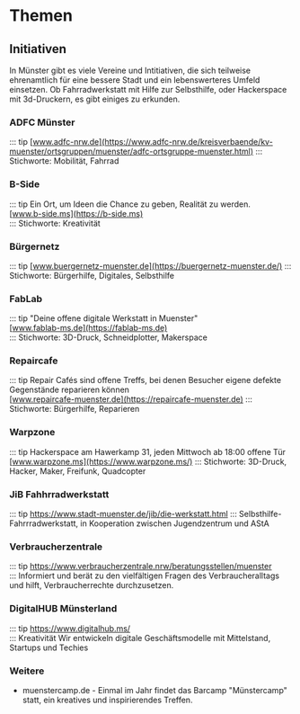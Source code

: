

# Themen 

## Initiativen

In Münster gibt es viele Vereine und Intitiativen, die sich teilweise ehrenamtlich für eine bessere Stadt und ein lebenswerteres Umfeld einsetzen. Ob Fahrradwerkstatt mit Hilfe zur Selbsthilfe, oder Hackerspace mit 3d-Druckern, es gibt einiges zu erkunden.  

### ADFC Münster
::: tip
[www.adfc-nrw.de](https://www.adfc-nrw.de/kreisverbaende/kv-muenster/ortsgruppen/muenster/adfc-ortsgruppe-muenster.html)
:::
Stichworte: Mobilität, Fahrrad

### B-Side	
::: tip
Ein Ort, um Ideen die Chance zu geben, Realität zu werden.\
[www.b-side.ms](https://b-side.ms)	
:::
Stichworte: Kreativität

### Bürgernetz	
::: tip
[www.buergernetz-muenster.de](https://buergernetz-muenster.de/)
:::
Stichworte: Bürgerhilfe, Digitales, Selbsthilfe	

### FabLab	
::: tip
"Deine offene digitale Werkstatt in Muenster"\
[www.fablab-ms.de](https://fablab-ms.de)		
::: 
Stichworte: 3D-Druck, Schneidplotter, Makerspace

### Repaircafe
::: tip
Repair Cafés sind offene Treffs, bei denen Besucher eigene defekte Gegenstände reparieren können\
[www.repaircafe-muenster.de](https://repaircafe-muenster.de)
::: 
Stichworte: Bürgerhilfe, Reparieren

### Warpzone			
::: tip
Hackerspace am Hawerkamp 31, jeden Mittwoch ab 18:00 offene Tür\
[www.warpzone.ms](https://www.warpzone.ms/)
:::
Stichworte: 3D-Druck, Hacker, Maker, Freifunk, Quadcopter

### JiB Fahhrradwerkstatt	
::: tip
https://www.stadt-muenster.de/jib/die-werkstatt.html
:::	
Selbsthilfe-Fahrrradwerkstatt, in Kooperation zwischen Jugendzentrum und AStA

### Verbraucherzentrale	
::: tip
https://www.verbraucherzentrale.nrw/beratungsstellen/muenster		
:::
Informiert und berät zu den vielfältigen Fragen des Verbraucheralltags und hilft, Verbraucherrechte durchzusetzen.

### DigitalHUB Münsterland
::: tip
https://www.digitalhub.ms/		
:::
Kreativität	Wir entwickeln digitale Geschäftsmodelle mit Mittelstand, Startups und Techies


### Weitere
 
 * muenstercamp.de - Einmal im Jahr findet das Barcamp "Münstercamp" statt, ein kreatives und inspirierendes Treffen.

